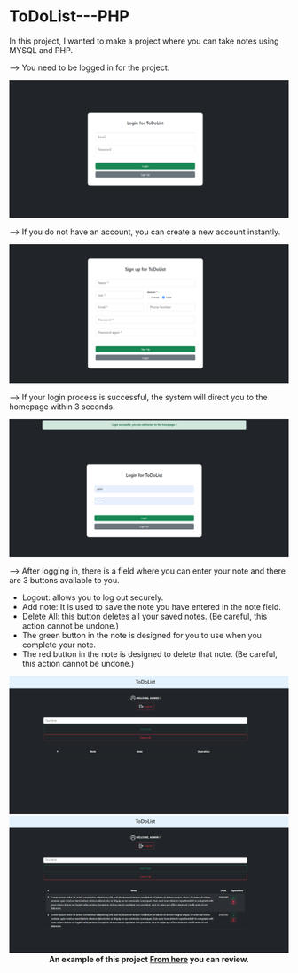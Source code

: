 # ToDoList---PHP

In this project, I wanted to make a project where you can take notes using MYSQL and PHP.

--> You need to be logged in for the project.

<img src="assets/img/todolist/1.png" />

--> If you do not have an account, you can create a new account instantly.

<img src="assets/img/todolist/2.png" />

--> If your login process is successful, the system will direct you to the homepage within 3 seconds.

<img src="assets/img/todolist/3.png" />

--> After logging in, there is a field where you can enter your note and there are 3 buttons available to you.

- Logout: allows you to log out securely.
- Add note: It is used to save the note you have entered in the note field.
- Delete All: this button deletes all your saved notes. (Be careful, this action cannot be undone.)
- The green button in the note is designed for you to use when you complete your note.
- The red button in the note is designed to delete that note. (Be careful, this action cannot be undone.)

<img src="assets/img/todolist/4.png" />

<img src="assets/img/todolist/5.png" />

<center><b> An example of this project <a href="https://project.4lphasoftware.com/todolist">From here</a> you can review. </b></center>

